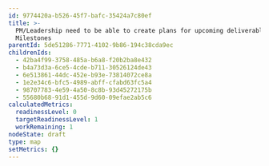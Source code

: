 ```yaml
---
id: 9774420a-b526-45f7-bafc-35424a7c80ef
title: >-
  PM/Leadership need to be able to create plans for upcoming deliverables ->
  Milestones
parentId: 5de51286-7771-4102-9b86-194c38cda9ec
childrenIds:
  - 42ba4f99-3758-485a-b6a8-f20b2ba8e432
  - b4a73d3a-6ce5-4cde-b711-30526124de43
  - 6e513861-44dc-452e-b93e-73814072ce8a
  - 1e2e34c6-bfc5-4989-abff-cfabd63fc5a4
  - 98707783-4e59-4a50-8c8b-93d45272175b
  - 55680b68-91d1-455d-9d60-09efae2ab5c6
calculatedMetrics:
  readinessLevel: 0
  targetReadinessLevel: 1
  workRemaining: 1
nodeState: draft
type: map
setMetrics: {}
---
```

